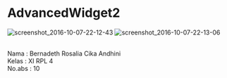 # AdvancedWidget2

![screenshot_2016-10-07-22-12-43](https://cloud.githubusercontent.com/assets/22133514/19195559/541f0680-8cdc-11e6-9e9a-0e650893811c.png)
![screenshot_2016-10-07-22-13-06](https://cloud.githubusercontent.com/assets/22133514/19195560/5449b038-8cdc-11e6-9700-d84c8677489f.png)

<br> Nama    : Bernadeth Rosalia Cika Andhini
<br>Kelas   : XI RPL 4
<br>No.abs  : 10


